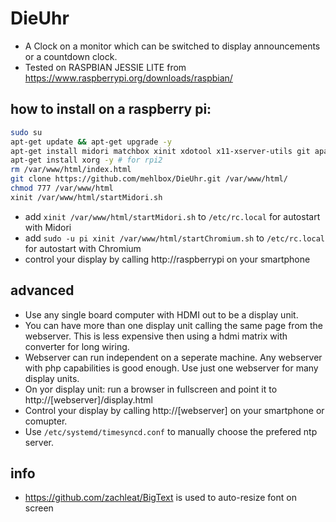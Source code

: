 # DieUhr
- A Clock on a monitor which can be switched to display announcements or a countdown clock.
- Tested on RASPBIAN JESSIE LITE from https://www.raspberrypi.org/downloads/raspbian/ 

## how to install on a raspberry pi:
```bash
sudo su
apt-get update && apt-get upgrade -y
apt-get install midori matchbox xinit xdotool x11-xserver-utils git apache2 php libapache2-mod-php -y
apt-get install xorg -y # for rpi2
rm /var/www/html/index.html
git clone https://github.com/mehlbox/DieUhr.git /var/www/html/
chmod 777 /var/www/html
xinit /var/www/html/startMidori.sh
```
- add ```xinit /var/www/html/startMidori.sh``` to ```/etc/rc.local``` for autostart with Midori
- add ```sudo -u pi xinit /var/www/html/startChromium.sh``` to ```/etc/rc.local``` for autostart with Chromium
- control your display by calling http://raspberrypi on your smartphone

## advanced
- Use any single board computer with HDMI out to be a display unit.
- You can have more than one display unit calling the same page from the webserver. This is less expensive then using a hdmi matrix with converter for long wiring. 
- Webserver can run independent on a seperate machine. Any webserver with php capabilities is good enough. Use just one webserver for many display units.
- On yor display unit: run a browser in fullscreen and point it to http://[webserver]/display.html
- Control your display by calling http://[webserver] on your smartphone or comupter.
- Use ```/etc/systemd/timesyncd.conf``` to manually choose the prefered ntp server.

## info
- https://github.com/zachleat/BigText is used to auto-resize font on screen


